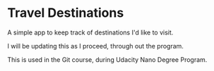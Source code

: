 # Travel Destinations

A simple app to keep track of destinations I'd like to visit.

I will be updating this as I proceed, through out the program.

This is used in the Git course, during Udacity Nano Degree Program.

